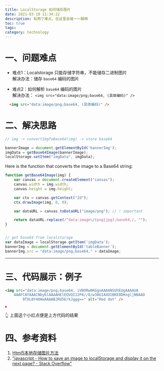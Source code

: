 ```yaml
---
title: LocalStorage 如何储存图片
date: 2021-03-10 11:34:22
description: 有两个难点，在这里会被一一解释
toc: true
tags:
category: technology
---
```


# 一、问题难点

- 难点1：Localstorage 只能存储字符串，不能储存二进制图片  
解决办法：储存 `base64` 编码的图片

- 难点2：如何解析 `base64` 编码的图片  
解决办法： `<img src="data:image/png;base64, (具体编码)" />`

```html
  <img src="data:image/png;base64, (具体编码)" />
```


# 二、解决思路
```js
// img -> convertImgToBase64(img) -> store base64

bannerImage = document.getElementById('bannerImg');
imgData = getBase64Image(bannerImage);
localStorage.setItem("imgData", imgData);
```

Here is the function that converts the image to a Base64 string:

```js
function getBase64Image(img) {
    var canvas = document.createElement("canvas");
    canvas.width = img.width;
    canvas.height = img.height;

    var ctx = canvas.getContext("2d");
    ctx.drawImage(img, 0, 0);

    var dataURL = canvas.toDataURL("image/png"); // ! important

    return dataURL.replace(/^data:image\/(png|jpg);base64,/, "");
}


// get base64 from localstorage
var dataImage = localStorage.getItem('imgData');
bannerImg = document.getElementById('tableBanner');
bannerImg.src = "data:image/png;base64," + dataImage;
```

---
# 三、代码展示：例子
```html
<img src="data:image/png;base64, iVBORw0KGgoAAAANSUhEUgAAAAUA
    AAAFCAYAAACNbyblAAAAHElEQVQI12P4//8/w38GIAXDIBKE0DHxgljNBAAO
        9TXL0Y4OHwAAAABJRU5ErkJggg==" alt="Red dot" />
```
<img src="data:image/png;base64, iVBORw0KGgoAAAANSUhEUgAAAAUA
    AAAFCAYAAACNbyblAAAAHElEQVQI12P4//8/w38GIAXDIBKE0DHxgljNBAAO
        9TXL0Y4OHwAAAABJRU5ErkJggg==" alt="Red dot" />

👆 上面这个小红点便是上方代码的结果


# 四、参考资料
1. [Html5本地存储图片方法](https://www.haorooms.com/post/html5_storageimage)
2. ["javascript - How to save an image to localStorage and display it on the next page? - Stack Overflow"](https://stackoverflow.com/questions/19183180/how-to-save-an-image-to-localstorage-and-display-it-on-the-next-page)